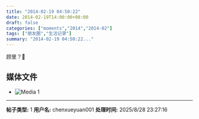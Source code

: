 ```yaml
---
title: "2014-02-19 04:50:22"
date: 2014-02-19T14:00:00+08:00
draft: false
categories: ["moments","2014","2014-02"]
tags: ["朋友圈","生活记录"]
summary: "2014-02-19 04:50:22..."
---
```


顾里？

## 媒体文件

- ![Media 1](/Moments/photos/2014-02-19/201402190450220.jpg)

---

**帖子类型:** 1
**用户名:** chenxueyuan001
**处理时间:** 2025/8/28 23:27:16